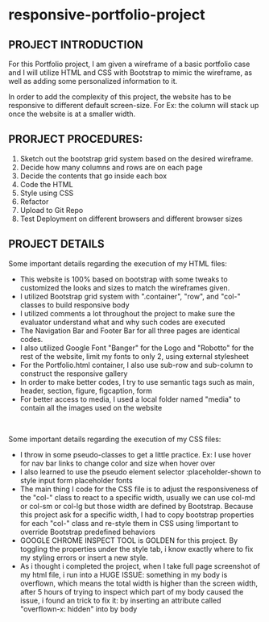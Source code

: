# responsive-portfolio-project

<h2>PROJECT INTRODUCTION</h2>
For this Portfolio project, I am given a wireframe of a basic portfolio case and I will utilize HTML and CSS with Bootstrap to mimic the wireframe, as well as adding some personalized information to it. 

In order to add the complexity of this project, the website has to be responsive to different default screen-size. For Ex: the column will stack up once the website is at a smaller width.
<br>



<h2>PRORJECT PROCEDURES:</h2>

1. Sketch out the bootstrap grid system based on the desired wireframe.
2. Decide how many columns and rows are on each page
3. Decide the contents that go inside each box
4. Code the HTML
5. Style using CSS
6. Refactor
7. Upload to Git Repo
8. Test Deployment on different browsers and different browser sizes


<h2>PROJECT DETAILS</h2>
Some important details regarding the execution of my HTML files:

* This website is 100% based on bootstrap with some tweaks to customized the looks and sizes to match the wireframes given.
* I utilized Bootstrap grid system with ".container", "row", and "col-" classes to build responsive body
* I utilized comments a lot throughout the project to make sure the evaluator understand what and why such codes are executed
* The Navigation Bar and Footer Bar for all three pages are identical codes.
* I also utilized Google Font "Banger" for the Logo and "Robotto" for the rest of the website, limit my fonts to only 2, using external stylesheet
* For the Portfolio.html container, I also use sub-row and sub-column to construct the responsive gallery
* In order to make better codes, I try to use semantic tags such as main, header, section, figure, figcaption, form
* For better access to media, I used a local folder named "media" to contain all the images used on the website
<br>

Some important details regarding the execution of my CSS files:
* I throw in some pseudo-classes to get a little practice. Ex: I use hover for nav bar links to change color and size when hover over
* I also learned to use the pseudo element selector :placeholder-shown to style input form placeholder fonts
* The main thing I code for the CSS file is to adjust the responsiveness of the "col-" class to react to a specific width, usually we can use col-md or col-sm or col-lg but those width are defined by Bootstrap. Because this project ask for a specific width, I had to copy bootstrap properties for each "col-" class and re-style them in CSS using !important to override Bootstrap predefined behaviors
* GOOGLE CHROME INSPECT TOOL is GOLDEN for this project. By toggling the properties under the style tab, i know exactly where to fix my styling errors or insert a new style.
* As i thought i completed the project, when I take full page screenshot of my html file, i run into a HUGE ISSUE: something in my body is overflown, which means the total width is higher than the screen width, after 5 hours of trying to inspect which part of my body caused the issue, i found an trick to fix it: by inserting an attribute called "overflown-x: hidden" into by body


